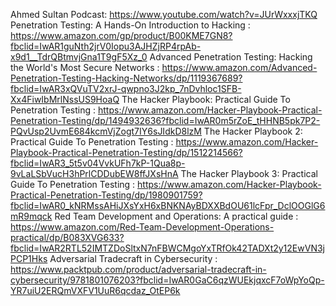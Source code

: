 Ahmed Sultan Podcast:
https://www.youtube.com/watch?v=JUrWxxxjTKQ
Penetration Testing: A Hands-On Introduction to Hacking : 
https://www.amazon.com/gp/product/B00KME7GN8?fbclid=IwAR1guNth2jrV0Iopu3AJHZjRP4rpAb-x9d1__TdrQBtmvjGna1T9gF5Xz_0
Advanced Penetration Testing: Hacking the World's Most Secure Networks : 
https://www.amazon.com/Advanced-Penetration-Testing-Hacking-Networks/dp/1119367689?fbclid=IwAR3xQVuTV2xrJ-qwpno3J2kp_7nDvhloc1SFB-Xx4FiwIbMrlNssUS9HoaQ
The Hacker Playbook: Practical Guide To Penetration Testing : 
https://www.amazon.com/Hacker-Playbook-Practical-Penetration-Testing/dp/1494932636?fbclid=IwAR0m5rZoE_tHHNB5pk7P2-PQvUsp2UvmE684kcmVjZogt7IY6sJIdkD8lzM
The Hacker Playbook 2: Practical Guide To Penetration Testing : 
https://www.amazon.com/Hacker-Playbook-Practical-Penetration-Testing/dp/1512214566?fbclid=IwAR3_5t5v04VvkUFh7kP-1Qua8p-9vLaLSbVucH3hPrlCDDubEW8ffJXsHnA
The Hacker Playbook 3: Practical Guide To Penetration Testing : 
https://www.amazon.com/Hacker-Playbook-Practical-Penetration-Testing/dp/1980901759?fbclid=IwAR0_kNRMssAHiJXsYxH6xBNKNAyBDXXBdOU61lcFpr_DclOOGlG6mR9mqck
Red Team Development and Operations: A practical guide : 
https://www.amazon.com/Red-Team-Development-Operations-practical/dp/B083XVG633?fbclid=IwAR2RTL52IMTZDoSltxN7nFBWCMgoYxTRfOk42TADXt2y12EwVN3jPCP1Hks
Adversarial Tradecraft in Cybersecurity : 
https://www.packtpub.com/product/adversarial-tradecraft-in-cybersecurity/9781801076203?fbclid=IwAR0GaC6qzWUEkjqxcF7oWpYoQp-YR7uiU2ERQmVXFV1UuR6qcdaz_OtEP6k